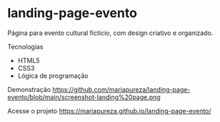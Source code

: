 # landing-page-evento
Página para evento cultural fictício, com design criativo e organizado.

Tecnologias
- HTML5
- CSS3
- Lógica de programação

Demonstração
https://github.com/mariapureza/landing-page-evento/blob/main/screenshot-landing%20page.png

Acesse o projeto
https://mariapureza.github.io/landing-page-evento/
